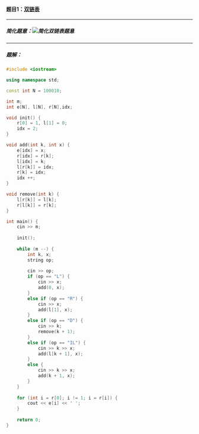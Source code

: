 #### 题目1：<a href="https://www.acwing.com/problem/content/829/">双链表</a>

------------------

##### 简化题意：![简化双链表题意](C:\Users\冬黎\OneDrive\图片\算法基础课\算法基础课第二讲\简化双链表题意.png)

-------------

##### 题解：

```c++
#include <iostream>

using namespace std;

const int N = 100010;

int m;
int e[N], l[N], r[N],idx;

void init() {
    r[0] = 1, l[1] = 0;
    idx = 2;
}

void add(int k, int x) {
    e[idx] = x;
    r[idx] = r[k];
    l[idx] = k;
    l[r[k]] = idx;
    r[k] = idx;
    idx ++;
}

void remove(int k) {
    l[r[k]] = l[k];
    r[l[k]] = r[k];
}

int main() {
    cin >> m;
    
    init();
    
    while (m --) {
        int k, x;
        string op;
        
        cin >> op;
        if (op == "L") {
            cin >> x;
            add(0, x);
        }
        else if (op == "R") {
            cin >> x;
            add(l[1], x);
        }
        else if (op == "D") {
            cin >> k;
            remove(k + 1);
        }
        else if (op == "IL") {
            cin >> k >> x;
            add(l[k + 1], x);
        }
        else {
            cin >> k >> x;
            add(k + 1, x);
        }
    }
    
    for (int i = r[0]; i != 1; i = r[i]) {
        cout << e[i] << ' ';
    }
    
    return 0;
}
```

